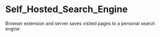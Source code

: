 # Self_Hosted_Search_Engine
Browser extension and server saves visited pages to a personal search engine
